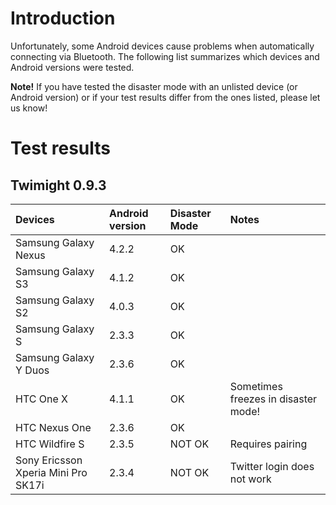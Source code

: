 # Introduction #

Unfortunately, some Android devices cause problems when automatically connecting via Bluetooth. The following list summarizes which devices and Android versions were tested.

**Note!** If you have tested the disaster mode with an unlisted device (or Android version) or if your test results differ from the ones listed, please let us know!

# Test results #

## Twimight 0.9.3 ##

| **Devices** | **Android version** | **Disaster Mode** | **Notes** |
|:------------|:--------------------|:------------------|:----------|
| Samsung Galaxy Nexus | 4.2.2               | OK                |           |
| Samsung Galaxy S3 | 4.1.2               | OK                |           |
| Samsung Galaxy S2 | 4.0.3               | OK                |           |
| Samsung Galaxy S | 2.3.3               | OK                |           |
| Samsung Galaxy Y Duos | 2.3.6               | OK                |           |
| HTC One X   | 4.1.1               | OK                | Sometimes freezes in disaster mode! |
| HTC Nexus One | 2.3.6               | OK                |           |
| HTC Wildfire S | 2.3.5               | NOT OK            | Requires pairing |
| Sony Ericsson Xperia Mini Pro SK17i| 2.3.4               | NOT OK            | Twitter login does not work |